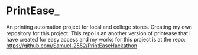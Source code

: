 # PrintEase_
 An printing automation project for local and college stores. Creating my own  repository for this project. This repo is an another version of printease that i have created for easy access and my works for this project is at the repo: https://github.com/Samuel-2552/PrintEaseHackathon
